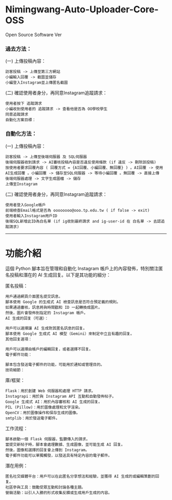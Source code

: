 # Nimingwang-Auto-Uploader-Core-OSS
Open Source Software Ver


<h3>過去方法：</h3>

  (一) 上傳投稿內容：
  
    訪客投稿 -> 上傳至第三方網站
    小編輸入回覆 -> 截圖並儲存
    小編登入Instagram並上傳匿名截圖
  (二) 確認使用者身分，再同意Instagram追蹤請求：
  
    使用者按下 追蹤請求
    小編收到使用者的 追蹤請求 -> 查看他是否為 OO學校學生
    同意追蹤請求
    自動化方案目標：

<h3>自動化方法：</h3>
  (一) 上傳投稿內容：
  
    訪客投稿 -> 上傳至後端伺服器 及 SQL伺服器
    後端伺服器收到請求 -> AI審核投稿內容是否違反使用條款 (if 違反 -> 刪除該投稿)
    按使用者要求回覆內容 ( 回覆方式 = {AI回覆、小編回覆、無回覆} ) 。AI回覆 -> 使用AI生成回覆 。小編回覆 -> 儲存至SQL伺服器 -> 等待小編回覆 。無回覆 -> 直接上傳
    後端伺服器處理 -> 文字生成圖檔 -> 儲存
    上傳至Instagram
  (二) 確認使用者身分，再同意Instagram追蹤請求：
  
    使用者登入Google帳戶
    前端檢查Email格式是否為 oooooooo@ooo.tp.edu.tw ( if false -> exit)
    使用者輸入Instagram用戶ID
    後端SQL新增此ID為白名單 (if ig收到最終請求 and ig-user-id 在 白名單 -> 去認追蹤請求)



<hr>


<h1>功能介紹</h1>
這個 Python 腳本旨在管理和自動化 Instagram 帳戶上的內容發佈，特別關注匿名投稿和潛在的 AI 生成回复。以下是其功能的細分：

  匿名投稿：
  
    用戶通過網頁介面匿名提交訊息。
    腳本使用 Google 的生成式 AI 檢查訊息是否符合預定義的規則。
    如果通過審核，訊息將與時間戳和 ID 一起轉換成圖片。
    然後，圖片會發佈到指定的 Instagram 帳戶。
    AI 生成的回复（可選）：
  
    用戶可以選擇讓 AI 生成對其匿名訊息的回复。
    腳本使用 Google 生成式 AI 模型（Gemini）來制定中立且有趣的回复。
    其他回复選項：
  
    用戶可以選擇由帳戶的編輯回复，或者選擇不回复。
    電子郵件功能：
    
    腳本包含發送電子郵件的功能，可能用於通知或管理目的。
    技術細節：
  
  庫/框架：
  
    Flask：用於創建 Web 伺服器和處理 HTTP 請求。
    Instagrapi：用於與 Instagram API 互動和自動發佈帖子。
    Google 生成式 AI：用於內容審核和 AI 生成的回复。
    PIL (Pillow)：用於圖像處理和文字渲染。
    OpenCV：用於圖像操作和保存生成的圖像。
    smtplib：用於發送電子郵件。
  工作流程：
  
    腳本啟動一個 Flask 伺服器，監聽傳入的請求。
    當提交新帖子時，腳本會處理數據、生成圖像，並可能生成 AI 回复。
    然後，圖像和選擇的回复會上傳到 Instagram。
    電子郵件功能可以單獨觸發，以發送具有特定內容的電子郵件。
潛在用例：

    匿名社交媒體平台：用戶可以在此匿名分享想法和經驗，並獲得 AI 生成的或編輯策劃的回复。
    社區參與工具：鼓勵受眾互動和討論各種主題。
    營銷活動：以引人入勝的形式收集反饋或生成用戶生成的内容。
